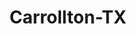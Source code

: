 ---
title: Carrollton-TX
slug: carrollton-tx
f_state:
- cms/state/texas.md
f_locations:
- cms/payday-loan/12-price-checks-cashed-29.md
- cms/payday-loan/advance-america-2317.md
- cms/payday-loan/advance-america-2364.md
- cms/payday-loan/barri-remittance-corp-5150.md
- cms/payday-loan/cash-store-8560.md
- cms/payday-loan/cash-zone-8985.md
- cms/payday-loan/check-into-cash-12482.md
- cms/payday-loan/cliffs-check-cshing-stores-inc-15089.md
- cms/payday-loan/darr-sales-15673.md
- cms/payday-loan/dollar-check-cashing-16034.md
- cms/payday-loan/dollar-check-cashing-16038.md
- cms/payday-loan/dollar-check-cashing-16039.md
- cms/payday-loan/extra-amigo-17213.md
- cms/payday-loan/ez-money-17322.md
- cms/payday-loan/half-price-check-cashing-19289.md
- cms/payday-loan/half-price-check-cashing-19291.md
- cms/payday-loan/mccallon-law-office-20727.md
- cms/payday-loan/pls-check-cashers-24413.md
updated-on: '2024-05-30T13:41:28.615Z'
created-on: '2024-05-30T13:41:28.615Z'
published-on: '2024-05-30T13:54:32.469Z'
f_city: Carrollton
layout: '[city].html'
tags: city
---
